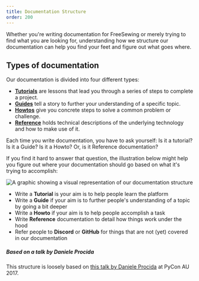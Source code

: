 ```yaml
---
title: Documentation Structure
order: 200
---
```


Whether you're writing documentation for FreeSewing or merely trying
to find what you are looking for, understanding how we structure our
documentation can help you find your feet and figure out what goes where.

## Types of documentation

Our documentation is divided into four different types:

- [**Tutorials**](/tutorials) are lessons that lead you through a series of steps to complete a project.
- [**Guides**](/guides) tell a story to further your understanding of a specific topic.
- [**Howtos**](/howtos) give you concrete steps to solve a common problem or challenge.
- [**Reference**](/reference) holds technical descriptions of the underlying technology and how to make use of it.

Each time you write documentation, you have to ask yourself: Is it a tutorial? Is it a Guide?
Is it a Howto? Or, is it Reference documentation?

If you find it hard to answer that question, the illustration below might help you figure out
where your documentation should go based on what it's trying to accomplish:

![A graphic showing a visual representation of our documentation
structure](docs.png "A visual representation of how our documentation is structured")

- Write a **Tutorial** is your aim is to help people learn the platform
- Write a **Guide** if your aim is to further people's understanding of a topic by going a bit deeper
- Write a **Howto** if your aim is to help people accomplish a task
- Write **Reference** documentation to detail how things work under the hood
- Refer people to **Discord** or **GitHub** for things that are not (yet) covered in our documentation

<Note>

##### Based on a talk by Daniele Procida

This structure is loosely based
on [this talk by Daniele Procida](https://www.youtube.com/watch?v=t4vKPhjcMZg) at
PyCon AU 2017.

</Note>
